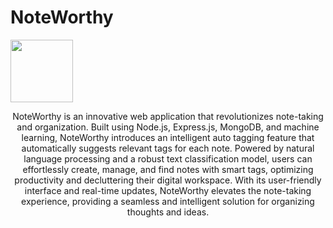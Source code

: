 # NoteWorthy
<img src="(https://github.com/akanksha2305/NoteWorthy/assets/64099160/f357a85d-e50b-4878-86b4-e1f8d387189d)" width="100" height="100">

<div align='center'>

NoteWorthy is an innovative web application that revolutionizes note-taking and organization. Built using Node.js, Express.js, MongoDB, and machine learning, NoteWorthy introduces an intelligent auto tagging feature that automatically suggests relevant tags for each note. Powered by natural language processing and a robust text classification model, users can effortlessly create, manage, and find notes with smart tags, optimizing productivity and decluttering their digital workspace. With its user-friendly interface and real-time updates, NoteWorthy elevates the note-taking experience, providing a seamless and intelligent solution for organizing thoughts and ideas.
</div>
